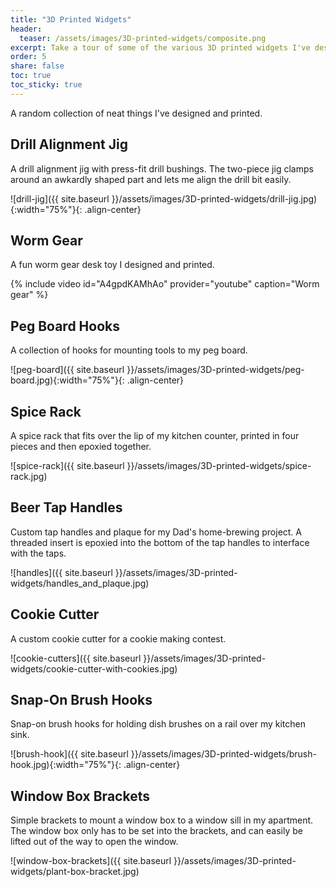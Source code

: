 ```yaml
---
title: "3D Printed Widgets"
header:
  teaser: /assets/images/3D-printed-widgets/composite.png
excerpt: Take a tour of some of the various 3D printed widgets I've designed and made on my printer.
order: 5
share: false
toc: true
toc_sticky: true
---
```

A random collection of neat things I've designed and printed.

## Drill Alignment Jig

A drill alignment jig with press-fit drill bushings. The two-piece jig clamps around an awkardly shaped part and lets me align the drill bit easily.

![drill-jig]({{ site.baseurl }}/assets/images/3D-printed-widgets/drill-jig.jpg){:width="75%"}{: .align-center}

## Worm Gear

A fun worm gear desk toy I designed and printed.

{% include video id="A4gpdKAMhAo" provider="youtube" caption="Worm gear" %}

## Peg Board Hooks

A collection of hooks for mounting tools to my peg board.

![peg-board]({{ site.baseurl }}/assets/images/3D-printed-widgets/peg-board.jpg){:width="75%"}{: .align-center}

## Spice Rack

A spice rack that fits over the lip of my kitchen counter, printed in four pieces and then epoxied together.

![spice-rack]({{ site.baseurl }}/assets/images/3D-printed-widgets/spice-rack.jpg)

## Beer Tap Handles

Custom tap handles and plaque for my Dad's home-brewing project. A threaded insert is epoxied into the bottom of the tap handles to interface with the taps.

![handles]({{ site.baseurl }}/assets/images/3D-printed-widgets/handles_and_plaque.jpg)

## Cookie Cutter

A custom cookie cutter for a cookie making contest.

![cookie-cutters]({{ site.baseurl }}/assets/images/3D-printed-widgets/cookie-cutter-with-cookies.jpg)


## Snap-On Brush Hooks

Snap-on brush hooks for holding dish brushes on a rail over my kitchen sink.

![brush-hook]({{ site.baseurl }}/assets/images/3D-printed-widgets/brush-hook.jpg){:width="75%"}{: .align-center}

## Window Box Brackets

Simple brackets to mount a window box to a window sill in my apartment. The window box only has to be set into the brackets, and can easily be lifted out of the way to open the window. 

![window-box-brackets]({{ site.baseurl }}/assets/images/3D-printed-widgets/plant-box-bracket.jpg)


